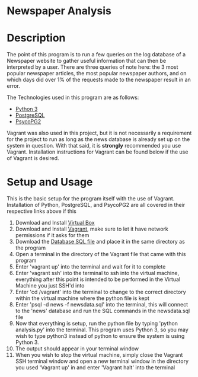 # Newspaper Analysis

# Description
The point of this program is to run a few queries on the log database of a Newspaper website to gather useful information that can then be interpreted by a user. There are three queries of note here: the 3 most popular newspaper articles, the most popular newspaper authors, and on which days did over 1% of the requests made to the newspaper result in an error.

The Technologies used in this program are as follows:
* [Python 3](https://www.python.org/downloads/)
* [PostgreSQL](https://www.postgresql.org)
* [PsycoPG2](http://initd.org/psycopg/)

Vagrant was also used in this project, but it is not necessarily a requirement for the project to run as long as the news database is already set up on the system in question. With that said, it is **strongly** recommended you use Vagrant. Installation instructions for Vagrant can be found below if the use of Vagrant is desired.

# Setup and Usage
This is the basic setup for the program itself with the use of Vagrant. Installation of Python, PostgreSQL, and PsycoPG2 are all covered in their respective links above if this 

1. Download and Install [Virtual Box](https://www.virtualbox.org/wiki/Downloads)
2. Download and Install [Vagrant](https://www.vagrantup.com/downloads.html), make sure to let it have network permissions if it asks for them
3. Download the [Database SQL file](https://drive.google.com/open?id=1arCNbTJZ44EpWGMJxhUDC_3FZN1xKCsn) and place it in the same directory as the program
4. Open a terminal in the directory of the Vagrant file that came with this program
5. Enter 'vagrant up' into the terminal and wait for it to complete
6. Enter 'vagrant ssh' into the terminal to ssh into the virtual machine, everything after this point is intended to be performed in the Virtual Machine you just SSH'd into
7. Enter 'cd /vagrant' into the terminal to change to the correct directory within the virtual machine where the python file is kept
8. Enter 'psql -d news -f newsdata.sql' into the terminal, this will connect to the 'news' database and run the SQL commands in the newsdata.sql file
9. Now that everything is setup, run the python file by typing 'python analysis.py' into the terminal. This program uses Python 3, so you may wish to type python3 instead of python to ensure the system is using Python 3.
10. The output should appear in your terminal window
11. When you wish to stop the virtual machine, simply close the Vagrant SSH terminal window and open a new terminal window in the directory you used 'Vagrant up' in and enter 'Vagrant halt' into the terminal